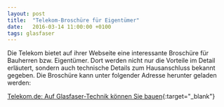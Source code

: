 ```yaml
---
layout: post
title:  "Telekom-Broschüre für Eigentümer"
date:   2016-03-14 11:00:00 +0100
tags: glasfaser
---
```

Die Telekom bietet auf ihrer Webseite eine interessante Broschüre für Bauherren
bzw. Eigentümer. Dort werden nicht nur die Vorteile im Detail erläutert, sondern
auch technische Details zum Hausanschluss bekannt gegeben. Die Broschüre kann
unter folgender Adresse herunter geladen werden:

[Telekom.de: Auf Glasfaser-Technik können Sie bauen](http://www.telekom.de/is-bin/INTERSHOP.static/WFS/EKI-TELEKOM-Site/EKI-TELEKOM/-/downloads/auf-glasfaser-technik-koennen-sie-bauen.pdf){:target="_blank"}

